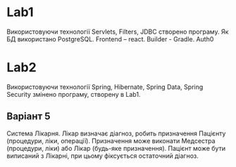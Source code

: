 # Lab1
Використовуючи технології Servlets, Filters, JDBC створено програму. Як БД використано PostgreSQL. Frontend – react. Builder - Gradle. Auth0

# Lab2
Використовуючи технології Spring, Hibernate, Spring Data, Spring Security змінено програму, створену в Lab1.

## Варіант 5
Система Лікарня. Лікар визначає діагноз, робить призначення Пацієнту (процедури, ліки, операції). Призначення може виконати Медсестра (процедури, ліки) або Лікар (будь-яке призначення). Пацієнт може бути виписаний з Лікарні, при цьому фіксується остаточний діагноз. 
